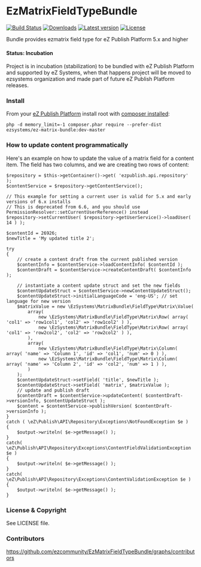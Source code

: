 EzMatrixFieldTypeBundle
=======================

[![Build Status](https://img.shields.io/travis/ezcommunity/EzMatrixFieldTypeBundle.svg?style=flat-square&branch=master)](https://travis-ci.org/ezcommunity/EzMatrixFieldTypeBundle)
[![Downloads](https://img.shields.io/packagist/dt/ezsystems/ez-matrix-bundle.svg?style=flat-square)](https://packagist.org/packages/ezsystems/ez-matrix-bundle)
[![Latest version](https://img.shields.io/github/release/ezcommunity/EzMatrixFieldTypeBundle.svg?style=flat-square)](https://github.com/ezcommunity/EzMatrixFieldTypeBundle/releases)
[![License](https://img.shields.io/github/license/ezcommunity/EzMatrixFieldTypeBundle.svg?style=flat-square)](LICENSE)

Bundle provides ezmatrix field type for eZ Publish Platform 5.x and higher


#### Status: Incubation

Project is in incubation (stabilization) to be bundled with eZ Publish Platform
and supported by eZ Systems, when that happens project will be moved to ezsystems
organization and made part of future eZ Publish Platform releases.

### Install

From your [eZ Publish Platform](https://doc.ez.no/display/EZP/Installing+eZ+Publish+on+a+Linux-UNIX+based+system) install root with [composer installed](https://doc.ez.no/display/EZP/Using+Composer):

```
php -d memory_limit=-1 composer.phar require --prefer-dist ezsystems/ez-matrix-bundle:dev-master
```

### How to update content programmatically

Here's an example on how to update the value of a matrix field for a content item. The field has two columns, and we are creating two rows of content:

```
$repository = $this->getContainer()->get( 'ezpublish.api.repository' );
$contentService = $repository->getContentService();

// This example for setting a current user is valid for 5.x and early versions of 6.x installs
// This is deprecated from 6.6, and you should use PermissionResolver::setCurrentUserReference() instead
$repository->setCurrentUser( $repository->getUserService()->loadUser( 14 ) );

$contentId = 26926;
$newTitle = 'My updated title 2';

try
{
    // create a content draft from the current published version
    $contentInfo = $contentService->loadContentInfo( $contentId );
    $contentDraft = $contentService->createContentDraft( $contentInfo );

    // instantiate a content update struct and set the new fields
    $contentUpdateStruct = $contentService->newContentUpdateStruct();
    $contentUpdateStruct->initialLanguageCode = 'eng-US'; // set language for new version
    $matrixValue = new \EzSystems\MatrixBundle\FieldType\Matrix\Value(
        array(
            new \EzSystems\MatrixBundle\FieldType\Matrix\Row( array( 'col1' => 'row1col1', 'col2' => 'row1col2' ) ),
            new \EzSystems\MatrixBundle\FieldType\Matrix\Row( array( 'col1' => 'row2col2', 'col2' => 'row2col2' ) ),
        ),
        array(
            new \EzSystems\MatrixBundle\FieldType\Matrix\Column( array( 'name' => 'Column 1', 'id' => 'col1', 'num' => 0 ) ),
            new \EzSystems\MatrixBundle\FieldType\Matrix\Column( array( 'name' => 'Column 2', 'id' => 'col2', 'num' => 1 ) ),
        )
    );
    $contentUpdateStruct->setField( 'title', $newTitle );
    $contentUpdateStruct->setField( 'matrix', $matrixValue );
    // update and publish draft
    $contentDraft = $contentService->updateContent( $contentDraft->versionInfo, $contentUpdateStruct );
    $content = $contentService->publishVersion( $contentDraft->versionInfo );
}
catch ( \eZ\Publish\API\Repository\Exceptions\NotFoundException $e )
{
    $output->writeln( $e->getMessage() );
}
catch( \eZ\Publish\API\Repository\Exceptions\ContentFieldValidationException $e )
{
    $output->writeln( $e->getMessage() );
}
catch( \eZ\Publish\API\Repository\Exceptions\ContentValidationException $e )
{
    $output->writeln( $e->getMessage() );
}
```

### License & Copyright

See LICENSE file.


### Contributors 

https://github.com/ezcommunity/EzMatrixFieldTypeBundle/graphs/contributors
